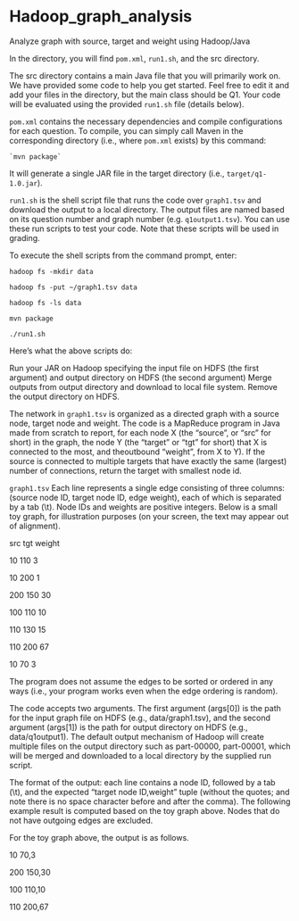 # Hadoop_graph_analysis
Analyze graph with source, target and weight using Hadoop/Java

In the directory, you will find `pom.xml`, `run1.sh`, and the src directory.

The src directory contains a main Java file that you will primarily work on. We have provided some code to help you get started. Feel free to edit it and add your files in the directory, but the main class should be Q1. Your code will be evaluated using the provided `run1.sh` file (details below).

`pom.xml` contains the necessary dependencies and compile configurations for each question. To compile, you can simply call Maven in the corresponding directory (i.e., where `pom.xml` exists) by this command:

    `mvn package`

It will generate a single JAR file in the target directory (i.e., `target/q1-1.0.jar`).

`run1.sh` is the shell script file that runs the code over `graph1.tsv` and download the output to a local directory. The output files are named based on its question number and graph number (e.g. `q1output1.tsv`). You can use these run scripts to test your code. Note that these scripts will be used in grading. 

To execute the shell scripts from the command prompt, enter:

`hadoop fs -mkdir data`

`hadoop fs -put ~/graph1.tsv data`

`hadoop fs -ls data`

`mvn package`

`./run1.sh`

Here’s what the above scripts do:

Run your JAR on Hadoop specifying the input file on HDFS (the first argument) and output directory on HDFS (the second argument)
Merge outputs from output directory and download to local file system.
Remove the output directory on HDFS.


The network in `graph1.tsv` is organized as a directed graph with a source node, target node and weight. The code is a MapReduce program in Java made from scratch to report, for each node X (the “source”, or “src” for short) in the graph, the node Y (the “target” or “tgt” for short) that X is connected to the most, and theoutbound “weight”, from X to Y). If the source is connected to multiple targets that have exactly the same (largest) number of connections,  return the target with smallest node id.

`graph1.tsv` Each line represents a single edge consisting of three columns: (source node ID, target node ID, edge weight), each of which is separated by a tab (\t). Node IDs and weights are positive integers. Below is a small toy graph, for illustration purposes (on your screen, the text may appear out of alignment).

src        tgt        weight

10        110        3

10        200        1

200        150        30

100        110        10

110        130        15

110        200        67

10        70        3

The program does not assume the edges to be sorted or ordered in any ways (i.e., your program works even when the edge ordering is random).

The code accepts two arguments. The first argument (args[0]) is the path for the input graph file on HDFS (e.g., data/graph1.tsv), and the second argument (args[1]) is the path for output directory on HDFS (e.g., data/q1output1). The default output mechanism of Hadoop will create multiple files on the output directory such as part-00000, part-00001, which will be merged and downloaded to a local directory by the supplied run script.

The format of the output: each line contains a node ID, followed by a tab (\t), and the expected “target node ID,weight” tuple (without the quotes; and note there is no space character before and after the comma). The following example result is computed based on the toy graph above. Nodes that do not have outgoing edges are excluded.

For the toy graph above, the output is as follows.

10        70,3

200        150,30

100        110,10

110        200,67
